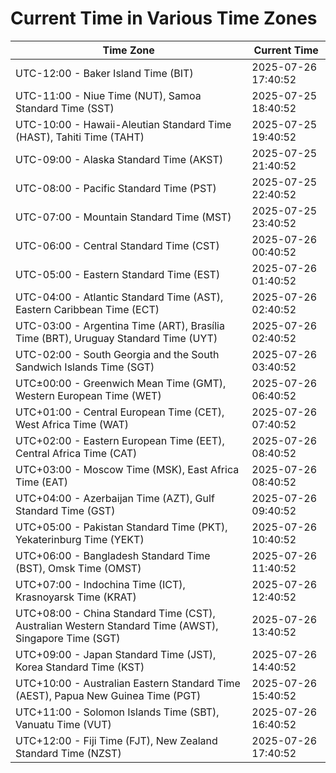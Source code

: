 # Current Time in Various Time Zones

| Time Zone | Current Time |
|-----------|--------------|
| UTC-12:00 - Baker Island Time (BIT) | 2025-07-26 17:40:52 |
| UTC-11:00 - Niue Time (NUT), Samoa Standard Time (SST) | 2025-07-25 18:40:52 |
| UTC-10:00 - Hawaii-Aleutian Standard Time (HAST), Tahiti Time (TAHT) | 2025-07-25 19:40:52 |
| UTC-09:00 - Alaska Standard Time (AKST) | 2025-07-25 21:40:52 |
| UTC-08:00 - Pacific Standard Time (PST) | 2025-07-25 22:40:52 |
| UTC-07:00 - Mountain Standard Time (MST) | 2025-07-25 23:40:52 |
| UTC-06:00 - Central Standard Time (CST) | 2025-07-26 00:40:52 |
| UTC-05:00 - Eastern Standard Time (EST) | 2025-07-26 01:40:52 |
| UTC-04:00 - Atlantic Standard Time (AST), Eastern Caribbean Time (ECT) | 2025-07-26 02:40:52 |
| UTC-03:00 - Argentina Time (ART), Brasília Time (BRT), Uruguay Standard Time (UYT) | 2025-07-26 02:40:52 |
| UTC-02:00 - South Georgia and the South Sandwich Islands Time (SGT) | 2025-07-26 03:40:52 |
| UTC±00:00 - Greenwich Mean Time (GMT), Western European Time (WET) | 2025-07-26 06:40:52 |
| UTC+01:00 - Central European Time (CET), West Africa Time (WAT) | 2025-07-26 07:40:52 |
| UTC+02:00 - Eastern European Time (EET), Central Africa Time (CAT) | 2025-07-26 08:40:52 |
| UTC+03:00 - Moscow Time (MSK), East Africa Time (EAT) | 2025-07-26 08:40:52 |
| UTC+04:00 - Azerbaijan Time (AZT), Gulf Standard Time (GST) | 2025-07-26 09:40:52 |
| UTC+05:00 - Pakistan Standard Time (PKT), Yekaterinburg Time (YEKT) | 2025-07-26 10:40:52 |
| UTC+06:00 - Bangladesh Standard Time (BST), Omsk Time (OMST) | 2025-07-26 11:40:52 |
| UTC+07:00 - Indochina Time (ICT), Krasnoyarsk Time (KRAT) | 2025-07-26 12:40:52 |
| UTC+08:00 - China Standard Time (CST), Australian Western Standard Time (AWST), Singapore Time (SGT) | 2025-07-26 13:40:52 |
| UTC+09:00 - Japan Standard Time (JST), Korea Standard Time (KST) | 2025-07-26 14:40:52 |
| UTC+10:00 - Australian Eastern Standard Time (AEST), Papua New Guinea Time (PGT) | 2025-07-26 15:40:52 |
| UTC+11:00 - Solomon Islands Time (SBT), Vanuatu Time (VUT) | 2025-07-26 16:40:52 |
| UTC+12:00 - Fiji Time (FJT), New Zealand Standard Time (NZST) | 2025-07-26 17:40:52 |
